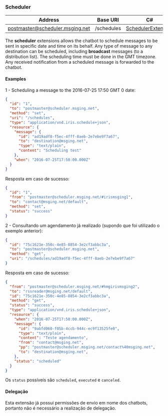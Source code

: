 ### Scheduler
| Address                         | Base URI     | C#               |
|---------------------------------|--------------|------------------|
| postmaster@scheduler.msging.net | /schedules   | [SchedulerExtension](https://github.com/takenet/messaginghub-client-csharp/blob/master/src/Takenet.MessagingHub.Client/Extensions/Scheduler/SchedulerExtension.cs) |

The **scheduler** extensions allows the chatbot to schedule messages to be sent in specific date and time on its behalf. Any type of message to any destination can be scheduled, including **broadcast** messages (to a distribution list). The scheduling time must be done in the GMT timezone. Any received notification from a scheduled message is forwarded to the chatbot.

#### Examples
1 - Scheduling a message to the 2016-07-25 17:50 GMT 0 date:

```json
{  
  "id": "1",
  "to": "postmaster@scheduler.msging.net",
  "method": "set",
  "uri": "/schedules",
  "type": "application/vnd.iris.schedule+json",
  "resource": {  
    "message": {  
      "id": "ad19adf8-f5ec-4fff-8aeb-2e7ebe9f7a67",
      "to": "destination@msging.net",
      "type": "text/plain",
      "content": "Scheduling test"
    },
    "when": "2016-07-25T17:50:00.000Z"
  }
}
```

Resposta em caso de sucesso:

```json
{ 
  "id": "1",
  "from": "postmaster@scheduler.msging.net/#irismsging1",
  "to": "contact@msging.net/default",
  "method": "set",
  "status": "success"
}
```

2 - Consultando um agendamento já realizado (supondo que foi utilizado o exemplo anterior):

```json
{  
  "id": "75c1621e-350c-4e85-8854-3e2cf3abbc3a",
  "to": "postmaster@scheduler.msging.net",
  "method": "get",
  "uri": "/schedules/ad19adf8-f5ec-4fff-8aeb-2e7ebe9f7a67"
}
```

Resposta em caso de sucesso:

```json
{
  "from": "postmaster@scheduler.msging.net/#hmgirismsging2",
  "to": "rssreader@msging.net/default",
  "id": "75c1621e-350c-4e85-8854-3e2cf3abbc3a",
  "method": "get",
  "status": "success",
  "type": "application/vnd.iris.schedule+json",
  "resource": {
    "when": "2016-07-25T17:50:00.000Z",
    "message": {
      "id": "9abfd060-f05b-4ccb-944c-ec9f13525fe0",
      "type": "text/plain",
      "content": "Teste agendamento",
      "from": "contact@msging.net",
      "pp": "postmaster@scheduler.msging.net/contact%40msging.net",
      "to": "destination@msging.net",
    },
    "status": "scheduled"
  }
}
```
Os `status` possíveis são `scheduled`, `executed` e `canceled`. 

#### Delegação
Esta extensão já possui permissões de envio em nome dos chatbots, portanto não é necessário a realização de delegação.
